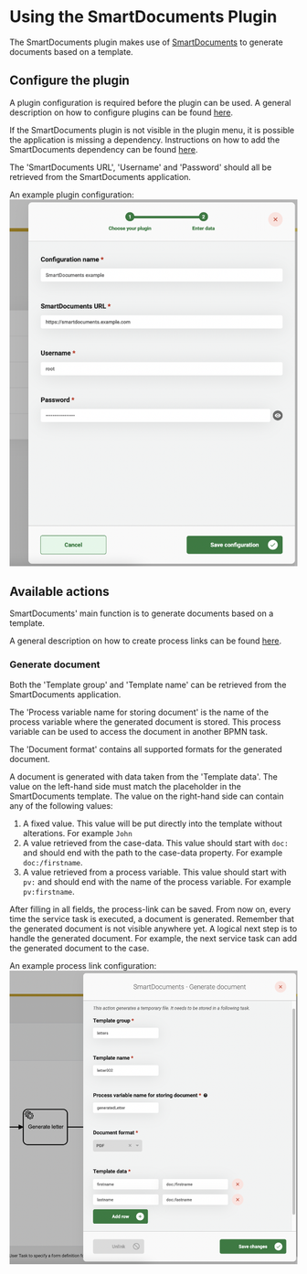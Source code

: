 # Using the SmartDocuments Plugin

The SmartDocuments plugin makes use of [SmartDocuments](https://smartdocuments.com/) to generate documents based on a
template.

## Configure the plugin

A plugin configuration is required before the plugin can be used. A general description on how to configure
plugins can be found [here](../configure-plugin.md).

If the SmartDocuments plugin is not visible in the plugin menu, it is possible the application is missing a dependency.
Instructions on how to add the SmartDocuments dependency can be
found [here](/valtimo-implementation/modules/zgw/smartdocuments.md).

The 'SmartDocuments URL', 'Username' and 'Password' should all be retrieved from the SmartDocuments application.

An example plugin configuration:
![example plugin configuration](img/configure-plugin.png)

## Available actions

SmartDocuments' main function is to generate documents based on a template.

A general description on how to create process links can be found [here](../create-process-link.md).

### Generate document

Both the 'Template group' and 'Template name' can be retrieved from the SmartDocuments application.

The 'Process variable name for storing document' is the name of the process variable where the generated document is
stored. This process variable can be used to access the document in another BPMN task.

The 'Document format' contains all supported formats for the generated document.

A document is generated with data taken from the 'Template data'. The value on the left-hand side must match the
placeholder in the SmartDocuments template. The value on the right-hand side can contain any of the following values:

1. A fixed value. This value will be put directly into the template without alterations. For example `John`
2. A value retrieved from the case-data. This value should start with `doc:` and should end with the path to the
   case-data property. For example `doc:/firstname`.
3. A value retrieved from a process variable. This value should start with `pv:` and should end with the name of the
   process variable. For example `pv:firstname`.

After filling in all fields, the process-link can be saved. From now on, every time the service task is executed, a document is
generated. Remember that the generated document is not visible anywhere yet. A logical next step is to handle the
generated document. For example, the next service task can add the generated document to the case.

An example process link configuration:
![Generate document process link](img/generate-document-process-link.png)
